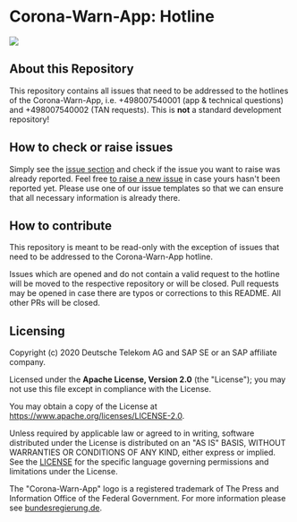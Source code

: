 # Corona-Warn-App: Hotline

<a href="https://github.com/corona-warn-app/cwa-hotline/issues" title="Open Issues"><img src="https://img.shields.io/github/issues/corona-warn-app/cwa-hotline"></a>

## About this Repository
This repository contains all issues that need to be addressed to the hotlines of the Corona-Warn-App, i.e. +498007540001 (app & technical questions) and +498007540002 (TAN requests). This is **not** a standard development repository! 

## How to check or raise issues
Simply see the [issue section](https://github.com/corona-warn-app/cwa-hotline/issues) and check if the issue you want to raise was already reported. Feel free [to raise a new issue](https://github.com/corona-warn-app/cwa-hotline/issues/new/choose) in case yours hasn't been reported yet. Please use one of our issue templates so that we can ensure that all necessary information is already there.

## How to contribute  
This repository is meant to be read-only with the exception of issues that need to be addressed to the Corona-Warn-App hotline. 

Issues which are opened and do not contain a valid request to the hotline will be moved to the respective repository or will be closed. Pull requests may be opened in case there are typos or corrections to this README. All other PRs will be closed.

## Licensing

Copyright (c) 2020 Deutsche Telekom AG and SAP SE or an SAP affiliate company.

Licensed under the **Apache License, Version 2.0** (the "License"); you may not use this file except in compliance with the License. 

You may obtain a copy of the License at https://www.apache.org/licenses/LICENSE-2.0.

Unless required by applicable law or agreed to in writing, software distributed under the License is distributed on an "AS IS" BASIS, WITHOUT WARRANTIES OR CONDITIONS OF ANY KIND, either express or implied. See the [LICENSE](./LICENSE) for the specific language governing permissions and limitations under the License.

The "Corona-Warn-App" logo is a registered trademark of The Press and Information Office of the Federal Government. For more information please see [bundesregierung.de](https://www.bundesregierung.de/breg-en/federal-government/federal-press-office).
